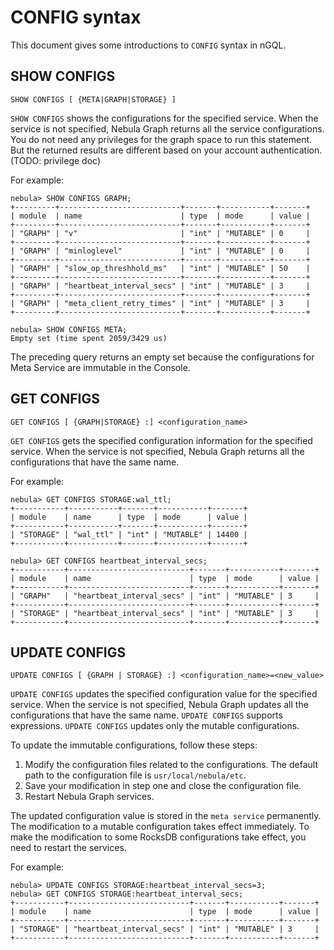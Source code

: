# CONFIG syntax

This document gives some introductions to `CONFIG` syntax in nGQL.

## SHOW CONFIGS

```ngql
SHOW CONFIGS [ {META|GRAPH|STORAGE} ]
```

`SHOW CONFIGS` shows the configurations for the specified service. When the service is not specified, Nebula Graph returns all the service configurations. You do not need any privileges for the graph space to run this statement. But the returned results are different based on your account authentication. (TODO: privilege doc)

For example:

```ngql
nebula> SHOW CONFIGS GRAPH;
+---------+---------------------------+-------+-----------+-------+
| module  | name                      | type  | mode      | value |
+---------+---------------------------+-------+-----------+-------+
| "GRAPH" | "v"                       | "int" | "MUTABLE" | 0     |
+---------+---------------------------+-------+-----------+-------+
| "GRAPH" | "minloglevel"             | "int" | "MUTABLE" | 0     |
+---------+---------------------------+-------+-----------+-------+
| "GRAPH" | "slow_op_threshhold_ms"   | "int" | "MUTABLE" | 50    |
+---------+---------------------------+-------+-----------+-------+
| "GRAPH" | "heartbeat_interval_secs" | "int" | "MUTABLE" | 3     |
+---------+---------------------------+-------+-----------+-------+
| "GRAPH" | "meta_client_retry_times" | "int" | "MUTABLE" | 3     |
+---------+---------------------------+-------+-----------+-------+
```

```ngql
nebula> SHOW CONFIGS META;
Empty set (time spent 2059/3429 us)
```

The preceding query returns an empty set because the configurations for Meta Service are immutable in the Console.

## GET CONFIGS

```ngql
GET CONFIGS [ {GRAPH|STORAGE} :] <configuration_name>
```

`GET CONFIGS` gets the specified configuration information for the specified service. When the service is not specified, Nebula Graph returns all the configurations that have the same name.

For example:

```ngql
nebula> GET CONFIGS STORAGE:wal_ttl;
+-----------+-----------+-------+-----------+-------+
| module    | name      | type  | mode      | value |
+-----------+-----------+-------+-----------+-------+
| "STORAGE" | "wal_ttl" | "int" | "MUTABLE" | 14400 |
+-----------+-----------+-------+-----------+-------+
```

```ngql
nebula> GET CONFIGS heartbeat_interval_secs;
+-----------+---------------------------+-------+-----------+-------+
| module    | name                      | type  | mode      | value |
+-----------+---------------------------+-------+-----------+-------+
| "GRAPH"   | "heartbeat_interval_secs" | "int" | "MUTABLE" | 3     |
+-----------+---------------------------+-------+-----------+-------+
| "STORAGE" | "heartbeat_interval_secs" | "int" | "MUTABLE" | 3     |
+-----------+---------------------------+-------+-----------+-------+
```

## UPDATE CONFIGS

```ngql
UPDATE CONFIGS [ {GRAPH | STORAGE} :] <configuration_name>=<new_value>
```

`UPDATE CONFIGS` updates the specified configuration value for the specified service. When the service is not specified, Nebula Graph updates all the configurations that have the same name. `UPDATE CONFIGS` supports expressions. `UPDATE CONFIGS` updates only the mutable configurations.

To update the immutable configurations, follow these steps:

1. Modify the configuration files related to the configurations. The default path to the configuration file is `usr/local/nebula/etc`.
2. Save your modification in step one and close the configuration file.
3. Restart Nebula Graph services.

The updated configuration value is stored in the `meta service` permanently. The modification to a mutable configuration takes effect immediately. To make the modification to some RocksDB configurations take effect, you need to restart the services.

For example:

```ngql
nebula> UPDATE CONFIGS STORAGE:heartbeat_interval_secs=3;
nebula> GET CONFIGS STORAGE:heartbeat_interval_secs;
+-----------+---------------------------+-------+-----------+-------+
| module    | name                      | type  | mode      | value |
+-----------+---------------------------+-------+-----------+-------+
| "STORAGE" | "heartbeat_interval_secs" | "int" | "MUTABLE" | 3     |
+-----------+---------------------------+-------+-----------+-------+
```
